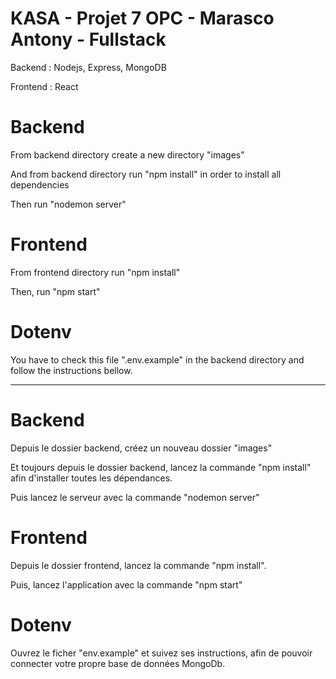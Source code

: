# KASA - Projet 7 OPC - Marasco Antony - Fullstack
Backend : Nodejs, Express, MongoDB

Frontend : React

# Backend

From backend directory create a new directory "images"

And from backend directory run "npm install" in order to install all dependencies

Then run "nodemon server"

# Frontend

From frontend directory run "npm install"

Then, run "npm start" 

# Dotenv

You have to check this file ".env.example" in the backend directory and follow the instructions bellow.  

---------------------

# Backend

Depuis le dossier backend, créez un nouveau dossier "images"

Et toujours depuis le dossier backend, lancez la commande "npm install" afin d'installer toutes les dépendances. 

Puis lancez le serveur avec la commande "nodemon server"

# Frontend

Depuis le dossier frontend, lancez la commande "npm install".

Puis, lancez l'application avec la commande "npm start"

# Dotenv

Ouvrez le ficher "env.example" et suivez ses instructions, afin de pouvoir connecter votre propre base de données MongoDb.
